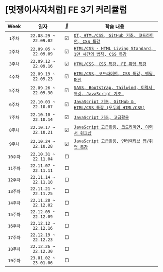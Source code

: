 #  [멋쟁이사자처럼] FE 3기 커리큘럼 


|     Week     	|         일자         | *🐢* 	|                                                                               학습 내용                                                                               
|:------------:	|:-------------------------:	|:---:	|---------------------------------------------------------------------------------------------------------------------------------------------------------------------	|
| ```1주차```  	| ```22.08.29 ~ 22.09.02``` 	| ☑︎   	| [```OT, HTML/CSS, GitHub 기초, 코드라이언, CSS 특강```](https://github.com/chaeryun0/FrontendSchool_3/tree/main/1%EC%A3%BC%EC%B0%A8)                                  	|   	|
| ```2주차```  	| ```22.09.05 ~ 22.09.09``` 	| ☑︎   	| [```HTML/CSS - HTML Living Standard, 1만 시간의 법칙, CSS 특강```](https://github.com/chaeryun0/FrontendSchool_3/tree/main/2%EC%A3%BC%EC%B0%A8)   	|   	|
| ```3주차```  	| ```22.09.12 ~ 22.09.16``` 	| ☑︎   	| [```HTML/CSS, CSS 특강, FE 취업 특강```](https://github.com/chaeryun0/FrontendSchool_3/tree/main/3%EC%A3%BC%EC%B0%A8)                                                 	|   	|
| ```4주차```  	| ```22.09.19 ~ 22.09.23``` 	| ☑︎   	| [```HTML/CSS, 코드라이언, CSS 특강, 벤딩 머신```](https://github.com/chaeryun0/FrontendSchool_3/tree/main/4%EC%A3%BC%EC%B0%A8)                                        	|   	|
| ```5주차```  	| ```22.09.26 ~ 22.09.30``` 	| ☑︎   	| [```SASS, Bootstrap, Tailwind, 이력서 특강, JavaScript 기초 ```](https://github.com/chaeryun0/FrontendSchool_3/tree/main/5%EC%A3%BC%EC%B0%A8) 	|   	|
| ```6주차```  	| ```22.10.03 ~ 22.10.07``` 	| ☑︎   	| [```JavaScript 기초, GitHub & HTML/CSS 특강 (모두의 HTML/CSS)```](https://github.com/chaeryun0/FrontendSchool_3/tree/main/6%EC%A3%BC%EC%B0%A8)                                                                                                                                                                       	|   	|
| ```7주차```  	| ```22.10.10 ~ 22.10.14``` 	| ☑︎   	| [```JavaScript 기초, 고급활용```](https://github.com/chaeryun0/FrontendSchool_3/tree/main/7%EC%A3%BC%EC%B0%A8)                                                                                                                                                                      	|   	|
| ```8주차```  	| ```22.10.17 ~ 22.10.21``` 	| ☑︎   	| [```JavaScript 고급활용, 코드라이언, 이력서 워크샵```](https://github.com/chaeryun0/FrontendSchool_3/tree/main/8%EC%A3%BC%EC%B0%A8)                                                                                                                                                                      	|   	|
| ```9주차```  	| ```22.10.24 ~ 22.10.28``` 	| ☑︎   	| [```JavaScript 고급활용, 인터렉티브 웹/취업 특강```](https://github.com/chaeryun0/FrontendSchool_3/tree/main/9%EC%A3%BC%EC%B0%A8)                                                                                                                                                                      	|   	|
| ```10주차``` 	| ```22.10.31 ~ 22.11.04``` 	| □   	|                                                                                                                                                                       	|   	|
| ```11주차``` 	| ```22.11.07 ~ 22.11.11``` 	| □   	|                                                                                                                                                                       	|   	|
| ```12주차``` 	| ```22.11.14 ~ 22.11.18``` 	| □   	|                                                                                                                                                                       	|   	|
| ```13주차``` 	| ```22.11.21 ~ 22.11.25``` 	| □   	|                                                                                                                                                                       	|   	|
| ```14주차``` 	| ```22.11.28 ~ 22.12.02``` 	| □   	|                                                                                                                                                                       	|   	|
| ```15주차``` 	| ```22.12.05 ~ 22.12.09``` 	| □   	|                                                                                                                                                                       	|   	|
| ```16주차``` 	| ```22.12.12 ~ 22.12.16``` 	| □   	|                                                                                                                                                                       	|   	|
| ```17주차``` 	| ```22.12.19 ~ 22.12.23``` 	| □   	|                                                                                                                                                                       	|   	|
| ```18주차``` 	| ```22.12.26 ~ 22.12.30``` 	| □   	|                                                                                                                                                                       	|   	|
| ```19주차``` 	| ```23.01.02 ~ 23.01.06``` 	| □   	|                                                                                                                                                                       	|   	|




